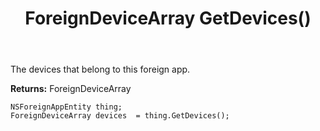 ﻿---
uid: crmscript_ref_NSForeignAppEntity_GetDevices
title: ForeignDeviceArray GetDevices()
intellisense: NSForeignAppEntity.GetDevices
keywords: NSForeignAppEntity, GetDevices
so.topic: reference
---

The devices that belong to this foreign app.

**Returns:** ForeignDeviceArray


```crmscript
NSForeignAppEntity thing;
ForeignDeviceArray devices  = thing.GetDevices();
```


